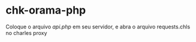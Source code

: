 # chk-orama-php
Coloque o arquivo *api.php* em seu servidor, e abra o arquivo requests.chls no charles proxy
